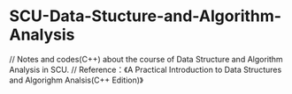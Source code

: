 # SCU-Data-Stucture-and-Algorithm-Analysis
//  Notes and codes(C++) about the course of Data Structure and Algorithm Analysis in SCU.
//  Reference：《A Practical Introduction to Data Structures and Algorighm Analsis(C++ Edition)》
